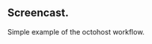 ## Screencast.

Simple example of the octohost workflow.

<script type="text/javascript" src="https://asciinema.org/a/7968.js" id="asciicast-7968" async></script>
